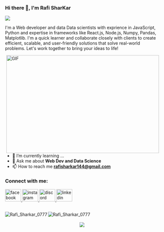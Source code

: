 ### Hi there 👋, I'm Rafi SharKar

![](https://komarev.com/ghpvc/?username=Rafi-Sharkar&label=PROFILE+VIEWS&color=blue&style=plastic)

I'm a Web developer and data Data scientists with exprience in JavaScript, Python and expertise in frameworks like React.js, Node.js, Numpy, Pandas, Matplotlib. I'm a quick learner and  collaborate closely with clients to create efficient, scalable, and user-friendly solutions that solve real-world problems. Let's work together to bring your ideas to life!

<div>
<img align="right" alt="GIF" src="https://github.com/abhisheknaiidu/abhisheknaiidu/blob/master/code.gif?raw=true" width="500" height="320" />
</div>

- 🌱 I’m currently learning ...
- 💬 Ask me about **Web Dev and Data Science**
- 📫 How to reach me **rafisharkar144@gmail.com**
<!--
- 🔭 I’m currently working on ...
- 👯 I’m looking to collaborate on ...
- 🤔 I’m looking for help with ...
- 📫 How to reach me: ...
- 💬 Ask me about ...
- 😄 Pronouns: ...
- ⚡ Fun fact: ...
-->

<div align="left">
<h3 align="left">Connect with me:</h3>
  <a href="https://fb.com/rafi.sharkar.90" target="_blank">
    <img src="https://raw.githubusercontent.com/maurodesouza/profile-readme-generator/master/src/assets/icons/social/facebook/default.svg" width="52" height="40" alt="facebook logo"  />
  </a>
  <a href="https://instagram.com/rafi_sharkar_0777" target="_blank">
    <img src="https://raw.githubusercontent.com/maurodesouza/profile-readme-generator/master/src/assets/icons/social/instagram/default.svg" width="52" height="40" alt="instagram logo"  />
  </a>
  <a href="https://discord.gg/5xaCCQRttf" target="_blank">
    <img src="https://raw.githubusercontent.com/maurodesouza/profile-readme-generator/master/src/assets/icons/social/discord/default.svg" width="52" height="40" alt="discord logo"  />
  </a>
  <a href="https://linkedin.com/in/rafi-sharkar-a8992b1a9" target="_blank">
    <img src="https://raw.githubusercontent.com/maurodesouza/profile-readme-generator/master/src/assets/icons/social/linkedin/default.svg" width="52" height="40" alt="linkedin logo"  />
  </a>
</div>

</br>
<div align="left">
<p><img align="left" src="https://github-readme-stats.vercel.app/api/top-langs?username=Rafi-Sharkar&show_icons=true&locale=en&layout=compact" alt="Rafi_Sharkar_0777" /></p>
</div>

<div align="left">
<p><img align="left" src="https://github-readme-stats.vercel.app/api?username=Rafi-Sharkar&show_icons=true&locale=en" alt="Rafi_Sharkar_0777" /></p>
</div>
</br>
</br>
<div align="left">
<!-- <p ><img align="center" src="https://github-readme-streak-stats.herokuapp.com/?user=Rafi-Sharkar&" alt="Rafi_Sharkar_0777" /></p> -->
</div>

<div align="center">
  <img src="https://profile-counter.glitch.me/Rafi-Sharkar/count.svg?"  />
</div>


